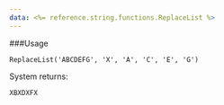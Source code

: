 ```yaml
---
data: <%= reference.string.functions.ReplaceList %>
---
```

###Usage
```
ReplaceList('ABCDEFG', 'X', 'A', 'C', 'E', 'G')
```
System returns:
```
XBXDXFX
```